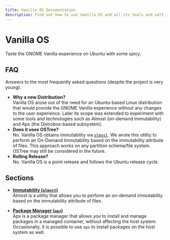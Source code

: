 ```yaml
---
title: Vanilla OS Documentation
description: Find out how to use Vanilla OS and all its tools and settings.
---
```


# Vanilla OS
Taste the GNOME Vanilla experience on Ubuntu with some spicy.

## FAQ
Answers to the most frequently asked questions (despite the project is very young).
- **Why a new Distribution?**\
  Vanilla OS arose out of the need for an Ubuntu-based Linux distribution that 
  would provide the GNOME Vanilla experience without any changes to the user 
  experience. Later its scope was extended to experiment with some tools and 
  technologies such as Almost (on-demand immutability) and Apx (the 
  Distrobox-based subsystem).
- **Does it uses OSTree?**\
  No. Vanilla OS obtains immutability via [`almost`](https://github.com/Vanilla-OS/almost). 
  We wrote this utility to perform an On-Demand Immutability based on the 
  immutability attribute of files. This approach works on any partition 
  schema/file system. OSTree may still be considered in the future.
- **Rolling Release?**\
  No. Vanilla OS is a point release and follows the Ubuntu release cycle.

## Sections
- **[Immutability (`almost`)](/docs/almost)**\
Almost is a utility that allows you to perform an on-demand immutability based
on the immutability attribute of files.

- **[Package Manager (`apx`)](/docs/apx)**\
Apx is a package manager that allows you to install and manage packages in a
managed container, without affecting the host system. Occasionally, it is
possible to use `apx` to install packages on the host system as well.